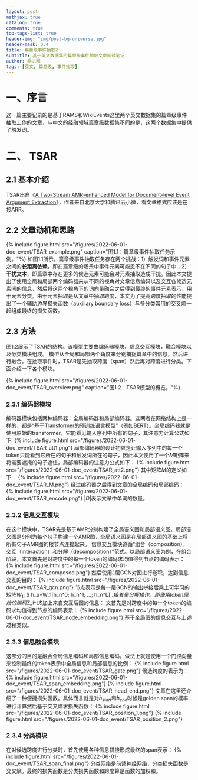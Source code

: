 ```yaml
---
layout: post
mathjax: true
catalog: true
comments: true
top-tags-list: true
header-img: "img/post-bg-universe.jpg"
header-mask: 0.4
title: 篇章级事件抽取2
subtitle: 基于英文数据集的篇章级事件抽取文章阅读笔记
author: 阚志刚
tags: [英文, 篇章级, 事件抽取]
---
```



# 一、序言
这一篇主要记录的是基于RAMS和WikiEvents这里两个英文数据集的篇章级事件抽取工作的文章，与中文的经融领域篇章级数据集不同的是，这两个数据集中提供了触发词。

# 二、 TSAR

## 2.1 基本介绍
TSAR出自《[A Two-Stream AMR-enhanced Model for Document-level Event Argument Extraction](https://arxiv.org/pdf/2205.00241.pdf)》，作者来自北京大学和腾讯云小微，看文章格式应该是在投ARR。

## 2.2 文章动机和思路

{% include figure.html src="/figures/2022-06-01-doc_event/TSAR_example.png" caption="图1.1：篇章级事件抽取任务示例。"%}
如图1.1所示，篇章级事件抽取任务存在两个挑战：1）触发词和事件元素之间的**长距离依赖**，即在篇章级的场景中事件元素可能恩不在不同的句子中；2）**干扰文本**，即篇章中存在更多的候选元素可能会对元素抽取造成干扰。因此本文提出了使用全局和局部两个编码器来从不同的视角对文章信息编码以及交互各候选元素间的信息，然后将这两个视角下的词向量融合之后得到最终的事件元素表示，用于元素分类。由于元素抽取是从文章中抽取跨度，本文为了提高跨度抽取的性能提出了一个辅助边界损失函数（auxiliary boundary loss）与多分类常用的交叉熵一起组成最终的损失函数。

## 2.3 方法

图1.2展示了TSAR的结构。该模型主要由编码器模块、信息交互模块，融合模块以及分类模块组成。 模型从全局和局部两个角度来分别捕捉篇章中的信息，然后进行融合。在抽取事件时，TSAR是先抽取跨度（span）然后再对跨度进行分类。下面介绍一下各个模块。

{% include figure.html src="/figures/2022-06-01-doc_event/TSAR_overview.png" caption="图1.2：TSAR模型的概览。"%}

### 2.3.1 编码器模块

编码器模块包括两种编码器：全局编码器和局部编码器。这两者在网络结构上是一样的，都是“基于Transformer的预训练语言模型”（例如BERT）。全局编码器就是使用原始的transformer，它能看见输入序列中所有的句子，其注意力计算公式如下:
{% include figure.html src="/figures/2022-06-01-doc_event/TSAR_att1.png"}
局部编码器的设计初衷是让输入序列中的每一个token只能看到它所在的句子和触发词所在的句子，因此本文使用了一个$M$矩阵来将需要遮掩的句子遮住，局部编码器的注意力公式如下：
{% include figure.html src="/figures/2022-06-01-doc_event/TSAR_att2.png"}
其中矩阵$M$的定义如下：
{% include figure.html src="/figures/2022-06-01-doc_event/TSAR_M.png"}
经过编码器之后得到文章的全局编码和局部编码：
{% include figure.html src="/figures/2022-06-01-doc_event/TSAR_encode.png"}
$|D|$表示文章中单词的数量。

### 2.3.2 信息交互模块

在这个模块中，TSAR先是基于AMR分别构建了全局语义图和局部语义图。局部语义图是分别为每个句子构建一个AMR图，全局语义图是在局部语义图的基础上将所有句子AMR图的根节点连接起来。
信息交互模块遵循“组合（composition），交互（interaction）和分解（decomposition）”范式。以局部语义图为例，在组合阶段，本文首先是对跨度中的每一个token的编码求均值得到节点的编码表示：
{% include figure.html src="/figures/2022-06-01-doc_event/TSAR_composed.png"}
然后使用$L$层GCN对图进行卷积，达到信息交互的目的：
{% include figure.html src="/figures/2022-06-01-doc_event/TSAR_gcn.png"}
节点表示是每一层GCN的输出拼接后乘上可学习的矩阵$W_1$: $ h_u=W_1[h_n^0; h_n^1; ...; h_n^L] $.
接着是分解操作。即使用token原始的编码$Z_i^L$加上来自交互后图的信息：
文首先是对跨度中的每一个token的编码求均值得到节点的编码表示：
{% include figure.html src="/figures/2022-06-01-doc_event/TSAR_node_embedding.png"}
基于全局图的信息交互与上述过程类似。


### 2.3.3 信息融合模块

这部分的目的是融合全局信息编码和局部信息编码。做法上就是使用一个门控向量来控制最终的token表示中全局信息和局部信息的比例：
{% include figure.html src="/figures/2022-06-01-doc_event/TSAR_gate.png"}
候选跨度的表示为：
{% include figure.html src="/figures/2022-06-01-doc_event/TSAR_span_embedding.png"}
{% include figure.html src="/figures/2022-06-01-doc_event/TSAR_head_end.png"}
文章在这里还介绍了一种便捷损失函数。具体而言就是对$\tilde{h}_{start}$和$\tilde{h}_{end}$时候是golden span的概率进行计算然后基于交叉熵求损失函数：
{% include figure.html src="/figures/2022-06-01-doc_event/TSAR_position_1.png"}
{% include figure.html src="/figures/2022-06-01-doc_event/TSAR_position_2.png"}

### 2.3.4 分类模块

在对候选跨度进行分类时，首先使用各种信息拼接形成最终的span表示：
{% include figure.html src="/figures/2022-06-01-doc_event/TSAR_span_final.png"}
分类网络是前馈神经网络，分类损失函数是交叉熵。最终的损失函数是分类损失函数和跨度算是函数的加权和。


